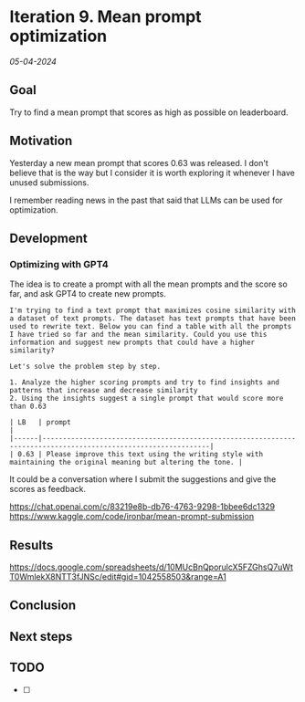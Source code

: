 # Iteration 9. Mean prompt optimization

_05-04-2024_

## Goal

Try to find a mean prompt that scores as high as possible on leaderboard.

## Motivation

Yesterday a new mean prompt that scores 0.63 was released. I don't believe that is the way but I consider it is worth exploring it whenever I have unused submissions.

I remember reading news in the past that said that LLMs can be used for optimization.

## Development

### Optimizing with GPT4

The idea is to create a prompt with all the mean prompts and the score so far, and ask GPT4 to create new prompts.

```
I'm trying to find a text prompt that maximizes cosine similarity with a dataset of text prompts. The dataset has text prompts that have been used to rewrite text. Below you can find a table with all the prompts I have tried so far and the mean similarity. Could you use this information and suggest new prompts that could have a higher similarity?

Let's solve the problem step by step.

1. Analyze the higher scoring prompts and try to find insights and patterns that increase and decrease similarity
2. Using the insights suggest a single prompt that would score more than 0.63

| LB   | prompt                                                                                                        |
|------|---------------------------------------------------------------------------------------------------------------|
| 0.63 | Please improve this text using the writing style with maintaining the original meaning but altering the tone. |

```

It could be a conversation where I submit the suggestions and give the scores as feedback.

<https://chat.openai.com/c/83219e8b-db76-4763-9298-1bbee6dc1329>
<https://www.kaggle.com/code/ironbar/mean-prompt-submission>

## Results

<https://docs.google.com/spreadsheets/d/10MUcBnQporulcX5FZGhsQ7uWtT0WmlekX8NTT3fJNSc/edit#gid=1042558503&range=A1>

## Conclusion

## Next steps

## TODO

- [ ]
